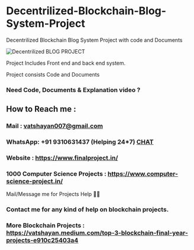 # Decentrilized-Blockchain-Blog-System-Project
Decentrilized Blockchain Blog System Project with code and Documents

![Decentrilized BLOG PROJECT](https://user-images.githubusercontent.com/28294942/162241045-0f3089d0-ce66-4ec6-9af1-5b37389f5513.jpg)


Project Includes Front end and back end system.

Project consists Code and Documents

### Need Code, Documents & Explanation video ? 

## How to Reach me :

### Mail : vatshayan007@gmail.com 

### WhatsApp: **+91 9310631437** (Helping 24*7) **[CHAT](https://wa.me/message/CHWN2AHCPMAZK1)** 

### Website : https://www.finalproject.in/

### 1000 Computer Science Projects : https://www.computer-science-project.in/

Mail/Message me for Projects Help 🙏🏻

### Contact me for any kind of help on blockchain projects.


### More Blockchain Projects : https://vatshayan.medium.com/top-3-blockchain-final-year-projects-e910c25403a4
